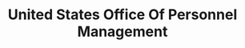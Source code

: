 ---
# This topic lives at
# https://digital.gov/topics/united-states-office-of-personnel-management

# Topic Title
title: "United States Office Of Personnel Management"

# description — keep it short and clear
summary: ""

# Weight
weight: 1

# For more information on managing topics,
# see https://github.com/GSA/digitalgov.gov/wiki/topics
---